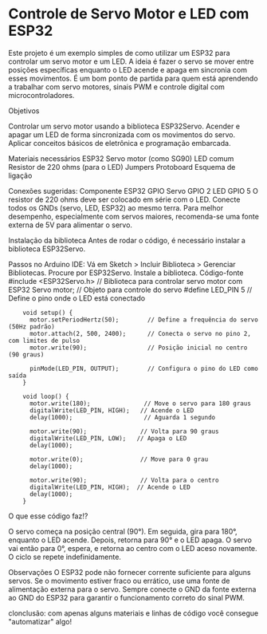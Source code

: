 # Controle de Servo Motor e LED com ESP32
Este projeto é um exemplo simples de como utilizar um ESP32 para controlar um servo motor e um LED. A ideia é fazer o servo se mover entre posições específicas enquanto o LED acende e apaga em sincronia com esses movimentos.
É um bom ponto de partida para quem está aprendendo a trabalhar com servo motores, sinais PWM e controle digital com microcontroladores.

Objetivos

Controlar um servo motor usando a biblioteca ESP32Servo.
Acender e apagar um LED de forma sincronizada com os movimentos do servo.
Aplicar conceitos básicos de eletrônica e programação embarcada.

Materiais necessários
ESP32
Servo motor (como SG90)
LED comum
Resistor de 220 ohms (para o LED)
Jumpers
Protoboard
Esquema de ligação

Conexões sugeridas:
Componente	ESP32 GPIO
Servo	GPIO 2
LED	GPIO 5
O resistor de 220 ohms deve ser colocado em série com o LED.
Conecte todos os GNDs (servo, LED, ESP32) ao mesmo terra.
Para melhor desempenho, especialmente com servos maiores, recomenda-se uma fonte externa de 5V para alimentar o servo.

Instalação da biblioteca
Antes de rodar o código, é necessário instalar a biblioteca ESP32Servo.

Passos no Arduino IDE:
Vá em Sketch > Incluir Biblioteca > Gerenciar Bibliotecas.
Procure por ESP32Servo.
Instale a biblioteca.
     Código-fonte
        #include <ESP32Servo.h>  // Biblioteca para controlar servo motor com ESP32
        Servo motor;  // Objeto para controle do servo
        #define LED_PIN 5  // Define o pino onde o LED está conectado
        
        void setup() {
          motor.setPeriodHertz(50);        // Define a frequência do servo (50Hz padrão)
          motor.attach(2, 500, 2400);      // Conecta o servo no pino 2, com limites de pulso
          motor.write(90);                 // Posição inicial no centro (90 graus)
          
          pinMode(LED_PIN, OUTPUT);        // Configura o pino do LED como saída
        }
        
        void loop() {
          motor.write(180);               // Move o servo para 180 graus
          digitalWrite(LED_PIN, HIGH);   // Acende o LED
          delay(1000);                    // Aguarda 1 segundo
        
          motor.write(90);               // Volta para 90 graus
          digitalWrite(LED_PIN, LOW);   // Apaga o LED
          delay(1000);
        
          motor.write(0);                // Move para 0 grau
          delay(1000);
        
          motor.write(90);               // Volta para o centro
          digitalWrite(LED_PIN, HIGH);  // Acende o LED
          delay(1000);
        }

O que esse código faz!?

O servo começa na posição central (90°).
Em seguida, gira para 180°, enquanto o LED acende.
Depois, retorna para 90° e o LED apaga.
O servo vai então para 0°, espera, e retorna ao centro com o LED aceso novamente.
O ciclo se repete indefinidamente.

Observações
O ESP32 pode não fornecer corrente suficiente para alguns servos. Se o movimento estiver fraco ou errático, use uma fonte de alimentação externa para o servo.
Sempre conecte o GND da fonte externa ao GND do ESP32 para garantir o funcionamento correto do sinal PWM.

clonclusão: com apenas alguns materiais e linhas de código você consegue "automatizar" algo!
